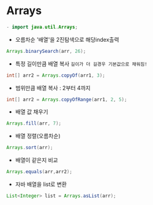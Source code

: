 # Arrays 
```java
- import java.util.Arrays;
```
- 오름차순 '배열'을 2진탐색으로 해당index출력
```java
Arrays.binarySearch(arr, 26);
  ```
- 특정 길이만큼 배열 복사 `길이가 더 길경우 기본값으로 채워짐!`
```java
int[] arr2 = Arrays.copyOf(arr1, 3);
  ```
- 범위만큼 배열 복사 : 2부터 4까지
```java
int[] arr2 = Arrays.copyOfRange(arr1, 2, 5);
  ```
- 배열 값 채우기
```java
Arrays.fill(arr, 7);
```
- 배열 정렬(오름차순)
```java
Arrays.sort(arr);
```
-  배열이 같은지 비교
```java
Arrays.equals(arr,arr2);
```
- 자바 배열을 list로 변환  
```java
List<Integer> list = Arrays.asList(arr);
```

  
  
